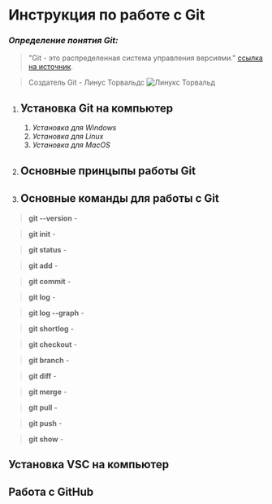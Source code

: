 # Инструкция по работе с Git

### *Определение понятия Git:*

>"Git - это распределенная система управления версиями." [ссылка на источник](https://ru.wikipedia.org/wiki/Git).

>Создатель Git - Линус Торвальдс
![Линукс Торвальд](LT.jpg)

1. ## Установка Git на компьютер

    1. *Установка для Windows*
    2. *Установка для Linux*
    3. *Установка для MacOS*

  
2. ## Основные принцыпы работы Git

3. ## Основные команды для работы с Git

> **git --version** - 

> **git init** - 

> **git status** - 

> **git add** - 

> **git commit** - 

> **git log** -

> **git log --graph** - 

> **git shortlog** - 

> **git checkout** - 

> **git branch** - 

> **git diff** - 

> **git merge** - 

> **git pull** - 

> **git push** - 

> **git show** - 






## Установка VSC на компьютер

 ## Работа с GitHub

